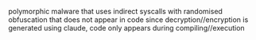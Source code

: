 polymorphic malware that uses indirect syscalls with randomised obfuscation that does not appear in code since decryption//encryption is generated using claude, code only appears during compiling//execution
